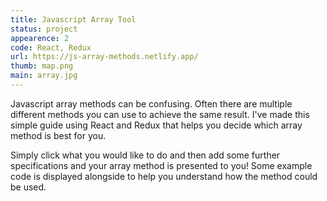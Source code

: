 ```yaml
---
title: Javascript Array Tool
status: project
appearence: 2
code: React, Redux
url: https://js-array-methods.netlify.app/
thumb: map.png
main: array.jpg
---
```


Javascript array methods can be confusing. Often there are multiple different methods you can use to achieve the same result. I've made this simple guide using React and Redux that helps you decide which array method is best for you.

Simply click what you would like to do and then add some further specifications and your array method is presented to you! Some example code is displayed alongside to help you understand how the method could be used.
